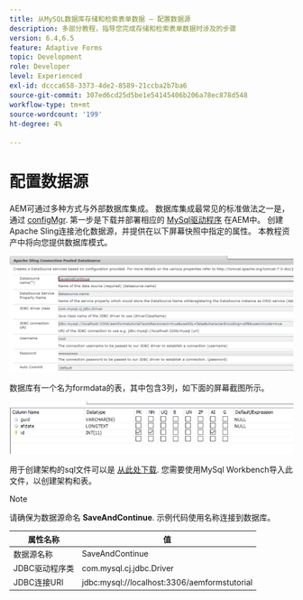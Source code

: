 ```yaml
---
title: 从MySQL数据库存储和检索表单数据 — 配置数据源
description: 多部分教程，指导您完成存储和检索表单数据时涉及的步骤
version: 6.4,6.5
feature: Adaptive Forms
topic: Development
role: Developer
level: Experienced
exl-id: dccca658-3373-4de2-8589-21ccba2b7ba6
source-git-commit: 307ed6cd25d5be1e54145406b206a78ec878d548
workflow-type: tm+mt
source-wordcount: '199'
ht-degree: 4%

---
```


# 配置数据源

AEM可通过多种方式与外部数据库集成。 数据库集成最常见的标准做法之一是，通过 [configMgr](http://localhost:4502/system/console/configMgr).
第一步是下载并部署相应的 [MySql驱动程序](https://mvnrepository.com/artifact/mysql/mysql-connector-java) 在AEM中。
创建Apache Sling连接池化数据源，并提供在以下屏幕快照中指定的属性。 本教程资产中将向您提供数据库模式。

![数据源](assets/save-continue.PNG)

数据库有一个名为formdata的表，其中包含3列，如下面的屏幕截图所示。

![数据库](assets/data-base-tables.PNG)

用于创建架构的sql文件可以是 [从此处下载](assets/form-data-db.sql). 您需要使用MySql Workbench导入此文件，以创建架构和表。

>[!NOTE]
>请确保为数据源命名 **SaveAndContinue**. 示例代码使用名称连接到数据库。

| 属性名称 | 值 |
| ------------------------|---------------------------------------|
| 数据源名称 | SaveAndContinue |
| JDBC驱动程序类 | com.mysql.cj.jdbc.Driver |
| JDBC连接URI | jdbc:mysql://localhost:3306/aemformstutorial |
